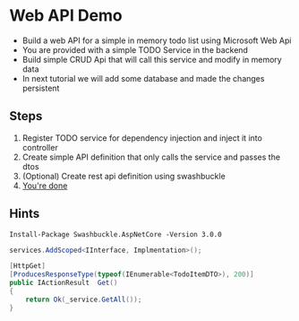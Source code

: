 # Web API Demo
* Build a web API for a simple in memory todo list using Microsoft Web Api
* You are provided with a simple TODO Service in the backend
* Build simple CRUD Api that will call this service and modify in memory data
* In next tutorial we will add some database and made the changes persistent

## Steps
1. Register TODO service for dependency injection and inject it into controller
2. Create simple API definition that only calls the service and passes the dtos
3. (Optional) Create rest api definition using swashbuckle
4. [You're done](https://d1u5p3l4wpay3k.cloudfront.net/battlerite_gamepedia_en/c/cf/VO_Vanguard_Ultimate_8.mp3)

## Hints
```
Install-Package Swashbuckle.AspNetCore -Version 3.0.0
```

```cs
services.AddScoped<IInterface, Implmentation>();     

[HttpGet]
[ProducesResponseType(typeof(IEnumerable<TodoItemDTO>), 200)]
public IActionResult  Get()
{
    return Ok(_service.GetAll());
}
```

